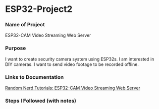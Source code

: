 # ESP32-Project2

### Name of Project
ESP32-CAM Video Streaming Web Server

### Purpose
I want to create security camera system using ESP32s. I am interested in DIY cameras.  I want to send video footage to be recorded offline. 

### Links to Documentation
[Random Nerd Tutorials: ESP32-CAM Video Streaming Web Server]([https://www.google.com](https://randomnerdtutorials.com/esp32-cam-video-streaming-web-server-camera-home-assistant/))


### Steps I Followed (with notes)
